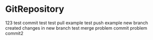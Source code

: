 # GitRepository
123
test
commit test
test pull example
test push example
new branch created
changes in new branch
test merge
problem commit
problem commit2